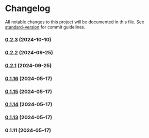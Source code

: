 # Changelog

All notable changes to this project will be documented in this file. See [standard-version](https://github.com/conventional-changelog/standard-version) for commit guidelines.

### [0.2.3](https://github.com/MaxNoetzold/y-mongodb-provider/compare/v0.2.2...v0.2.3) (2024-10-10)

### [0.2.2](https://github.com/MaxNoetzold/y-mongodb-provider/compare/v0.2.1...v0.2.2) (2024-09-25)

### [0.2.1](https://github.com/MaxNoetzold/y-mongodb-provider/compare/v0.1.16...v0.2.1) (2024-09-25)

### [0.1.16](https://github.com/MaxNoetzold/y-mongodb-provider/compare/v0.1.15...v0.1.16) (2024-05-17)

### [0.1.15](https://github.com/MaxNoetzold/y-mongodb-provider/compare/v0.1.14...v0.1.15) (2024-05-17)

### [0.1.14](https://github.com/MaxNoetzold/y-mongodb-provider/compare/v0.1.13...v0.1.14) (2024-05-17)

### [0.1.13](https://github.com/MaxNoetzold/y-mongodb-provider/compare/v0.1.11...v0.1.13) (2024-05-17)

### 0.1.11 (2024-05-17)

